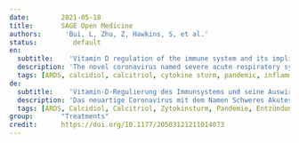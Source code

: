 ```yaml
---
date:        2021-05-18
title:       SAGE Open Medicine
authors:      'Bui, L, Zhu, Z, Hawkins, S, et al.'
status:         default
en:
  subtitle:    'Vitamin D regulation of the immune system and its implications for COVID-19: A mini review'
  description: 'The novel coronavirus named severe acute respiratory syndrome coronavirus 2 (SARS-CoV-2), which is at the origin of the current pandemic, predominantly manifests with severe respiratory symptoms and a heightened immune response. One characteristic of SARS-CoV-2 is its capacity to induce cytokine storm leading to acute respiratory distress syndrome. Consequently, agents with the ability to regulate the immune response, such as vitamin D, could become tools either for the prevention or the attenuation of the most severe consequences of the coronavirus disease 2019 (COVID-19). Vitamin D has shown antimicrobial as well as anti-inflammatory properties. While SARS-CoV-2 promotes the release of proinflammatory cytokines, vitamin D attenuates the release of at least some of these same molecules. Inflammatory cytokines have been associated with the clinical phenomena of COVID-19 and in particular with its most dangerous complications. Therefore, the goals of this article are as follows: first, present the numerous roles vitamin D plays in modulating the immune response; second, gather data currently available on COVID-19 clinical presentation and its relation to cytokines and similar molecules; third, expose what it is known about how coronaviruses elicit an inflammatory reaction; and fourth, discuss the potential contribution of vitamin D in reducing the risk and severity of COVID-19.'
  tags: [ARDS, calcidiol, calcitriol, cytokine storm, pandemic, inflammation, immune response, SARS-CoV-2]
de: 
  subtitle:    'Vitamin-D-Regulierung des Immunsystems und seine Auswirkungen auf COVID-19: Ein kleiner Überblick'
  description: 'Das neuartige Coronavirus mit dem Namen Schweres Akutes Respiratorisches Syndrom Coronavirus 2 (SARS-CoV-2), das der aktuellen Pandemie zugrunde liegt, äußert sich vor allem durch schwere respiratorische Symptome und eine verstärkte Immunreaktion. Ein Merkmal von SARS-CoV-2 ist seine Fähigkeit, einen Zytokinsturm auszulösen, der zu einem akuten Atemnotsyndrom führt. Folglich könnten Wirkstoffe mit der Fähigkeit, die Immunreaktion zu regulieren, wie z. B. Vitamin D, entweder zur Prävention oder zur Abschwächung der schwersten Folgen der Coronaviruserkrankung 2019 (COVID-19) eingesetzt werden. Vitamin D hat sowohl antimikrobielle als auch entzündungshemmende Eigenschaften gezeigt. Während SARS-CoV-2 die Freisetzung von proinflammatorischen Zytokinen fördert, dämpft Vitamin D die Freisetzung zumindest einiger dieser Moleküle. Entzündliche Zytokine wurden mit den klinischen Erscheinungen von COVID-19 und insbesondere mit den gefährlichsten Komplikationen in Verbindung gebracht. Daher verfolgt dieser Artikel folgende Ziele: Erstens werden die zahlreichen Funktionen von Vitamin D bei der Modulation der Immunreaktion vorgestellt; zweitens werden die derzeit verfügbaren Daten über die klinische Präsentation von COVID-19 und ihre Beziehung zu Zytokinen und ähnlichen Molekülen zusammengetragen; drittens wird dargelegt, was darüber bekannt ist, wie Coronaviren eine Entzündungsreaktion auslösen; und viertens wird der potenzielle Beitrag von Vitamin D zur Verringerung des Risikos und des Schweregrads von COVID-19 diskutiert.'
  tags: [ARDS, Calcidiol, Calcitriol, Zytokinsturm, Pandemie, Entzündung, Immunantwort, SARS-CoV-2]
group:       "Treatments"
credit:      https://doi.org/10.1177/20503121211014073
---
```

